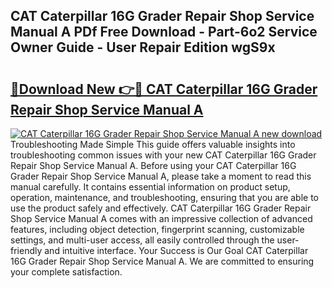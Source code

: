 ## CAT Caterpillar 16G Grader Repair Shop Service Manual A PDf Free Download - Part-6o2 Service Owner Guide - User Repair Edition wgS9x

# <h2><a href="http://bc81613.oget.top/?id=CAT+Caterpillar+16G+Grader+Repair+Shop+Service+Manual+A">🔗Download New 👉🔴 CAT Caterpillar 16G Grader Repair Shop Service Manual A</a></h2>

[![CAT Caterpillar 16G Grader Repair Shop Service Manual A new download](https://i.imgur.com/5g1atiW.png)](http://bc81613.oget.top/?id=CAT+Caterpillar+16G+Grader+Repair+Shop+Service+Manual+A)
Troubleshooting Made Simple This guide offers valuable insights into troubleshooting common issues with your new CAT Caterpillar 16G Grader Repair Shop Service Manual A. Before using your CAT Caterpillar 16G Grader Repair Shop Service Manual A, please take a moment to read this manual carefully. It contains essential information on product setup, operation, maintenance, and troubleshooting, ensuring that you are able to use the product safely and effectively. CAT Caterpillar 16G Grader Repair Shop Service Manual A comes with an impressive collection of advanced features, including object detection, fingerprint scanning, customizable settings, and multi-user access, all easily controlled through the user-friendly and intuitive interface. Your Success is Our Goal CAT Caterpillar 16G Grader Repair Shop Service Manual A. We are committed to ensuring your complete satisfaction.
